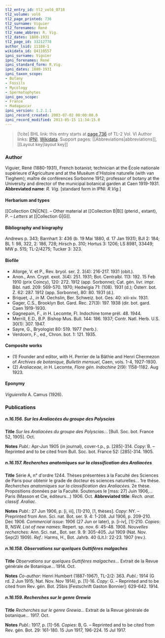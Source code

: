 ```yaml
---
tl2_entry_id: tl2_vol6_0718
tl2_volume: vol6
tl2_page_printed: 736
tl2_surname: Viguier
tl2_forenames: René
tl2_name_abbrev: R. Vig.
tl2_dates: 1880-1931
tl2_page_id: 33212778
author_lsid: 11188-1
wikidata_id: Q4110557
ipni_surname: Viguier
ipni_forenames: René
ipni_standard_form: R.Vig.
ipni_dates: 1880-1931
ipni_taxon_scope: 
- Botany
- Fossils
- Mycology
- Spermatophytes
ipni_geo_scope: 
- France
- Madagascar
ipni_version: 1.2.1.1
ipni_record_created: 2003-07-02 00:00:00.0
ipni_record_modified: 2013-05-15 11:34:15.0
---
```


> [!cite] BHL link: this entry starts at [page 736](https://www.biodiversitylibrary.org/page/33212778) of TL-2 Vol. VI
> Author links: [IPNI](https://www.ipni.org/a/11188-1), [Wikidata](https://www.wikidata.org/wiki/Q4110557). Support pages: [[Abbreviations|abbreviations]], [[Layout key|layout key]]

### Author

Viguier, René (1880-1931), French botanist; technician at the École nationale supérieure d'Agriculture and at the Muséum d'Histoire naturelle (with van Tieghem); maître de conférences Sorbonne 1912; professor of botany at the University and director of the municipal botanical garden at Caen 1919-1931. 
**Abbreviated name**: *R. Vig.* \[standard form in IPNI: *R.Vig.*\]

#### Herbarium and types

[[Collection CN|CN]]. – Other material at [[Collection B|B]] (pterid., extant), P. – *Letters* at [[Collection G|G]].

#### Bibliography and biography

Andrews p. 343; Barnhart 3: 436 (b. 19 Mai 1880, d. 17 Jan 1931); BJI 2: 184; BL 1: 98, 322, 2: 186, 728; Hirsch p. 310; Hortus 3: 1206; LS 8981, 33449; MW p. 515; TL-2/4275; Tucker 3: 323.

#### Biofile

- Allorge, V. et P., Rev. bryol. ser. 2. 3(4): 216-217. 1931 (obit.).
- Anon., Ann. Crypt. exot. 3(4): 251. 1931; Bot. Centralbl. 113: 192. 15 Feb 1910 (prix Coincy), 120: 272. 1912 (app. Sorbonne); Cat. gén. livr. impr. Bibl. natl. 209: 569-570. 1970; Hedwigia 71: (108). 1931 (d.); Österr. bot. Z. 62: 287. 1912 (app. Sorbonne), 80: 80. 1931 (d.).
- Briquet, J., *in* M. Oechslin, Ber. Schweiz. bot. Ges. 40: xiii-xiv. 1931.
- Gager, C.S., Brooklyn Bot. Gard. Rec. 27(3): 197. 1938 (dir. bot. gard. Caen 1919-1930.
- Gagnepain, F., *in* H. Lecomte, Fl. Indochine tome prél. 48. 1944.
- Merrill, E.D., B.P. Bishop Mus. Bull. 144: 186. 1937; Contr. Natl. Herb. U.S. 30(1): 307. 1947.
- Sayre, G., Bryologist 80: 519. 1977 (herb.).
- Verdoorn, F., ed., Chron. bot. 1: 121. 1935.

#### Composite works

- (1) Founder and editor, with H. Perrier de la Bâthie and Henri Chermezon of *Archives de botanique, Bulletin mensuel*, Caen, vols. 1-4, 1927-1930.
- (2) *Araliaceae, in* H. Lecomte, *Flore gén. Indochine* 2(9): 1158-1182. Aug 1923.

#### Eponymy

*Viguierella* A. Camus (1926).

### Publications

##### n.16.156. Sur les Araliacées du groupe des Polyscias

**Title**
*Sur les Araliacées du groupe des Polyscias*... \[Bull. Soc. bot. France 52, 1905\]. Oct.

**Notes**
*Publ*.: Apr-Jun 1905 (in journal), cover-t.p., p. \[285\]-314. *Copy*: B. – Reprinted and to be cited from Bull. Soc. bot. France 52: \[285\]-314. 1905.

##### n.16.157. Recherches anatomiques sur la classification des Araliacées

**Title**
Série A, n° d'ordre 1244. Thèses présentées à la Faculté des Sciences de Paris pour obtenir le grade de docteur ès sciences naturelles... 1re thése. *Recherches anatomiques sur la classification des Araliacées*. 2e thèse. Propositions données par la Faculté. Soutenues le \[mss: 27\] Juin 1906,... Paris (Masson et Cie, éditeurs...) 1906. Oct.
**Abbreviated title**: *Rech. anat. classif. Araliac*.

**Notes**
*Publ*.: 27 Jun 1906, p. \[i, iii\], \[1\]-210, \[1, thèses\]. *Copy*: NY. – Preprinted from Ann. Sci. nat. Bot. ser. 9. 4: 1-208. Jul 1906, p. 209-210. Dec 1906.
*Commercial issue*: 1906 (27 Jun or later), p. \[i-iv\], \[1\]-210. *Copies*: B, NSW.
*List of new names*: Repert. sp. nov. 6: 45-48. 1908.
*Nouvelles recherches*: Ann. Sci. nat., Bot. ser. 9. 9: 305-405. Jul 1909 (Nat. Nov. Sep(2) 1909).
*Ref*.: Harms, H., Bot. Jahrb. 40 (Lit.): 22-23. 1907 (rev.).

##### n.16.158. Observations sur quelques Guttifères malgaches

**Title**
*Observations sur quelques Guttifères malgaches*... Extrait de la Revue générale de Botanique... 1914. Oct.

**Notes**
*Co-author*: Henri Humbert (1887-1967), TL-2/2: 363.
*Publ*.: 1914 (G rd. 2 Jun 1915; Nat. Nov. Nov 1914), p. \[1\]-16. *Copy*: G. – Reprinted and to be cited from Rev. gén. Bot. 25bis \[Festschrift Gaston Bonnier\]: 629-642. 1914.

##### n.16.159. Recherches sur le genre Grewia

**Title**
*Recherches sur le genre Grewia*... Extrait de la Revue générale de botanique... 1917. Oct.

**Notes**
*Publ*.: 1917, p. \[1\]-56. *Copies*: B, G. – Reprinted and to be cited from Rev. gén. Bot. 29: 161-180. 15 Jun 1917, 196-224. 15 Jul 1917.

